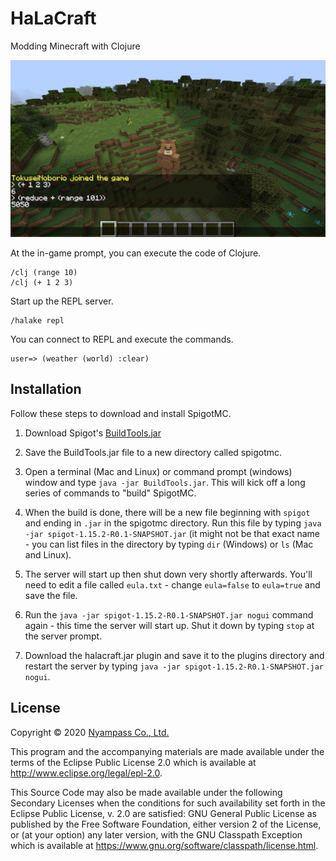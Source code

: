 # HaLaCraft

Modding Minecraft with Clojure

<img src="./doc/screenshots/clj.png">


At the in-game prompt, you can execute the code of Clojure.

```
/clj (range 10)
/clj (+ 1 2 3)
```

Start up the REPL server.

```
/halake repl
```

You can connect to REPL and execute the commands.

```
user=> (weather (world) :clear)
```


## Installation

Follow these steps to download and install SpigotMC.

1. Download Spigot's [BuildTools.jar][spigotdl] 

2. Save the BuildTools.jar file to a new directory called spigotmc.

3. Open a terminal (Mac and Linux) or command prompt (windows) window and type `java -jar BuildTools.jar`. This will kick off a long series of commands to "build" SpigotMC.

4. When the build is done, there will be a new file beginning with `spigot` and ending in `.jar` in the spigotmc directory. Run this file by typing `java -jar spigot-1.15.2-R0.1-SNAPSHOT.jar` (it might not be that exact name - you can list files in the directory by typing `dir` (Windows) or `ls` (Mac and Linux).
5. The server will start up then shut down very shortly afterwards. You'll need to edit a file called `eula.txt` - change `eula=false` to `eula=true` and save the file.
6. Run the `java -jar spigot-1.15.2-R0.1-SNAPSHOT.jar nogui` command again - this time the server will start up. Shut it down by typing `stop` at the server prompt.

7. Download the halacraft.jar plugin and save it to the plugins directory and restart the server by typing `java -jar spigot-1.15.2-R0.1-SNAPSHOT.jar nogui`.

## License

Copyright © 2020 [Nyampass Co., Ltd.](https://nyampass.com/)

This program and the accompanying materials are made available under the
terms of the Eclipse Public License 2.0 which is available at
http://www.eclipse.org/legal/epl-2.0.

This Source Code may also be made available under the following Secondary
Licenses when the conditions for such availability set forth in the Eclipse
Public License, v. 2.0 are satisfied: GNU General Public License as published by
the Free Software Foundation, either version 2 of the License, or (at your
option) any later version, with the GNU Classpath Exception which is available
at https://www.gnu.org/software/classpath/license.html.

[api]: https://hub.spigotmc.org/javadocs/spigot/
[spigotdl]: https://hub.spigotmc.org/jenkins/job/BuildTools/lastSuccessfulBuild/artifact/target/BuildTools.jar
[spigotapi]: https://hub.spigotmc.org/javadocs/spigot/